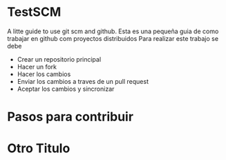 # TestSCM
A litte guide to use git scm and github.
Esta es una pequeña guia de como trabajar en github com proyectos distribuidos
Para realizar este trabajo se debe
- Crear un repositorio principal
- Hacer un fork
- Hacer los cambios
- Enviar los cambios a traves de un pull request
- Aceptar los cambios y sincronizar
  
# Pasos para contribuir

# Otro Titulo

